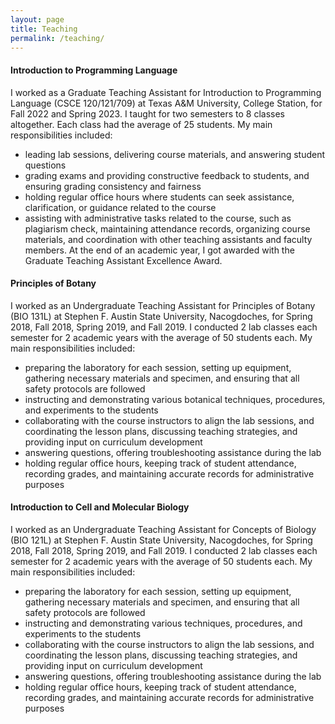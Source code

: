 ```yaml
---
layout: page
title: Teaching
permalink: /teaching/
---
```


#### Introduction to Programming Language

I worked as a Graduate Teaching Assistant for Introduction to Programming Language (CSCE 120/121/709) at Texas A&M University, College Station, for Fall 2022 and Spring 2023. I taught for two semesters to 8 classes altogether. Each class had the average of 25 students. My main responsibilities included:
- leading lab sessions, delivering course materials, and answering student questions
- grading exams and providing constructive feedback to students, and ensuring grading consistency and fairness
- holding regular office hours where students can seek assistance, clarification, or guidance related to the course
- assisting with administrative tasks related to the course, such as plagiarism check, maintaining attendance records, organizing course materials, and coordination with other teaching assistants and faculty members.
At the end of an academic year, I got awarded with the Graduate Teaching Assistant Excellence Award. 

#### Principles of Botany

I worked as an Undergraduate Teaching Assistant for Principles of Botany (BIO 131L) at Stephen F. Austin State University, Nacogdoches, for Spring 2018, Fall 2018, Spring 2019, and Fall 2019. I conducted 2 lab classes each semester for 2 academic years with the average of 50 students each. My main responsibilities included:
- preparing the laboratory for each session, setting up equipment, gathering necessary materials and specimen, and ensuring that all safety protocols are followed
- instructing and demonstrating various botanical techniques, procedures, and experiments to the students
- collaborating with the course instructors to align the lab sessions, and coordinating the lesson plans, discussing teaching strategies, and providing input on curriculum development
- answering questions, offering troubleshooting assistance during the lab
- holding regular office hours, keeping track of student attendance, recording grades, and maintaining accurate records for administrative purposes


#### Introduction to Cell and Molecular Biology

I worked as an Undergraduate Teaching Assistant for Concepts of Biology (BIO 121L) at Stephen F. Austin State University, Nacogdoches, for Spring 2018, Fall 2018, Spring 2019, and Fall 2019. I conducted 2 lab classes each semester for 2 academic years with the average of 50 students each. My main responsibilities included:
- preparing the laboratory for each session, setting up equipment, gathering necessary materials and specimen, and ensuring that all safety protocols are followed
- instructing and demonstrating various techniques, procedures, and experiments to the students
- collaborating with the course instructors to align the lab sessions, and coordinating the lesson plans, discussing teaching strategies, and providing input on curriculum development
- answering questions, offering troubleshooting assistance during the lab
- holding regular office hours, keeping track of student attendance, recording grades, and maintaining accurate records for administrative purposes
